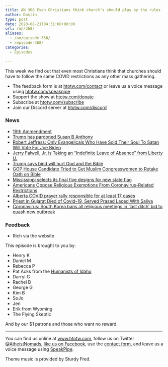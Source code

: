 ```yaml
---
title: AN 368 Even Christians think church’s should play by the rules
author: Dustin
type: post
date: 2020-08-21T04:31:08+00:00
url: /an/368/
aliases:
  - /an/episode-368/
  - /episode-368/
categories:
  - Episodes

---
```

<div id="buzzsprout-player-10552741"></div><script src="https://www.buzzsprout.com/1983601/10552741-368-even-christians-think-church-s-should-play-by-the-rules.js?container_id=buzzsprout-player-10552741&player=small" type="text/javascript" charset="utf-8"></script>

This week we find out that even most Christians think that churches should have to follow the same COVID restrictions as any other mass gathering.

<!--more-->

 * The feedback form is at [htotw.com/contact](https://htotw.com/contact) or leave us a voice message using <a href="https://htotw.com/speakpipe" target="_blank" rel="noopener noreferrer">htotw.com/speakpipe</a>
 * Support the show at <a href="https://htotw.com/donate" target="_blank" rel="payment noopener noreferrer">htotw.com/donate</a>
 * Subscribe at <a href="https://htotw.com/subscribe" target="_blank" rel="noopener noreferrer">htotw.com/subscribe</a>
 * Join our Discord server at <a href="https://htotw.com/discord" target="_blank" rel="noopener noreferrer">htotw.com/discord</a>

### News

  * [19th Ammendment][1]
  * [Trump has pardoned Susan B Anthony][2]
  * [Robert Jeffress: Only Evangelicals Who Have Sold Their Soul To Satan Will Vote For Joe Biden][3]
  * [Jerry Falwell, Jr. is Taking an “Indefinite Leave of Absence” from Liberty U.][4]
  * [Trump says bind will hurt God and the Bible][5]
  * [GOP House Candidate Tried to Get Muslim Congresswomen to Retake Oath on Bible][6]
  * [Mississippi selects its final five designs for new state flag][7]
  * [Americans Oppose Religious Exemptions From Coronavirus-Related Restrictions][8]
  * [Alberta COVID prayer rally responsible for at least 17 cases][9]
  * [Priest in Gujarat Died of Covid-19, Served Prasad Laced With Saliva][10]
  * [Coronavirus: South Korea bans all religious meetings in ‘last ditch’ bid to quash new outbreak][11]

### Feedback

  * Rich via the website

This episode is brought to you by:

  * Henry K
  * Daniel M
  * Rebecca P
  * Pat Acks from the <a href="https://www.humanistsofidaho.org" target="_blank" rel="noopener noreferrer">Humanists of Idaho</a>
  * Darryl G
  * Rachel B
  * George G
  * Kim B
  * SoJo
  * Jen
  * Erik from Wyoming
  * The Flying Skeptic

And by our $1 patrons and those who want no reward.

<hr width="500" />

You can find us online at <a href="https://www.htotw.com/" target="_blank" rel="noopener noreferrer">www.htotw.com</a>, follow us on Twitter <a href="https://htotw.com/twitter" target="_blank" rel="noopener noreferrer">@AtheistNomads</a>, <a href="https://htotw.com/facebook" target="_blank" rel="noopener noreferrer">like us on Facebook</a>, use the [contact form](https://htotw.com/contact), and leave us a voice message using <a href="https://htotw.com/speakpipe" target="_blank" rel="noopener noreferrer">SpeakPipe</a>.

Theme music is provided by Sturdy Fred.

 [1]: https://en.wikipedia.org/wiki/Nineteenth_Amendment_to_the_United_States_Constitution
 [2]: https://www.rawstory.com/2020/08/trumps-pardon-of-susan-b-anthony-met-with-laughter-on-100th-anniversary-of-19th-amendment/
 [3]: https://www.joemygod.com/2020/08/cultist-pastor-robert-jeffress-only-evangelicals-who-have-sold-their-soul-to-satan-will-vote-for-joe-biden/
 [4]: https://friendlyatheist.patheos.com/2020/08/07/jerry-falwell-jr-is-taking-an-indefinite-leave-of-absence-from-liberty-u/
 [5]: https://www.rollingstone.com/politics/politics-news/trump-says-biden-will-hurt-god-hurt-the-bible-1040799/
 [6]: https://friendlyatheist.patheos.com/2020/08/19/gop-house-candidate-tried-to-get-muslim-congresswomen-to-retake-oath-on-bible/
 [7]: https://www.cnn.com/2020/08/18/politics/mississippi-final-five-flags/index.html
 [8]: https://www.pewforum.org/2020/08/07/americans-oppose-religious-exemptions-from-coronavirus-related-restrictions/
 [9]: https://www.thestar.com/news/canada/2020/08/17/god-will-protect-us-alberta-prayer-event-now-linked-to-at-least-17-covid-19-cases.html
 [10]: https://www.arre.co.in/coronavirus/priest-gujarat-godman-covid-19-prasad-with-saliva/
 [11]: https://www.scmp.com/week-asia/health-environment/article/3097832/coronavirus-south-korea-bans-all-religious-meetings